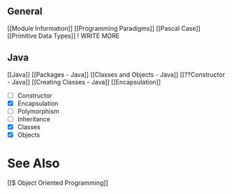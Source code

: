 ## General
[[Module Information]]
[[Programming Paradigms]]
[[Pascal Case]]
[[Primitive Data Types]] ! WRITE MORE

## Java
[[Java]]
[[Packages - Java]]
[[Classes and Objects - Java]]
[[??Constructor - Java]]
[[Creating Classes - Java]]
[[Encapsulation]]


- [ ] Constructor
- [x] Encapsulation
- [ ] Polymorphism
- [ ] Inheritance
- [x] Classes
- [x] Objects

# See Also
[[$ Object Oriented Programming]]